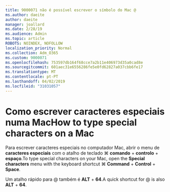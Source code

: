 ```yaml
---
title: 9000071 não é possível escrever o símbolo do Mac @
ms.author: daeite
author: daeite
manager: joallard
ms.date: 2/28/19
ms.audience: Admin
ms.topic: article
ROBOTS: NOINDEX, NOFOLLOW
localization_priority: Normal
ms.collection: Adm_O365
ms.custom: 9000071
ms.openlocfilehash: 753597db164f68cce7a2b11e406973d35a0cad8e
ms.sourcegitcommit: 601aec31e6556286fe5e0fd62827a037cbb6fe17
ms.translationtype: MT
ms.contentlocale: pt-PT
ms.lasthandoff: 04/02/2019
ms.locfileid: "31031057"
---
```

# <a name="how-to-type-special-characters-on-a-mac"></a><span data-ttu-id="26b37-102">Como escrever caracteres especiais numa Mac</span><span class="sxs-lookup"><span data-stu-id="26b37-102">How to type special characters on a Mac</span></span>

<span data-ttu-id="26b37-103">Para escrever caracteres especiais no computador Mac, abrir o menu de **caracteres especiais** com o atalho de teclado ⌘ **comando** + **controlo** + **espaço**.</span><span class="sxs-lookup"><span data-stu-id="26b37-103">To type special characters on your Mac, open the **Special characters** menu with the keyboard shortcut ⌘ **Command** + **Control** + **Space**.</span></span>

<span data-ttu-id="26b37-104">Um atalho rápido para @ também é **ALT** + **64**.</span><span class="sxs-lookup"><span data-stu-id="26b37-104">A quick shortcut for @ is also **ALT** + **64**.</span></span>